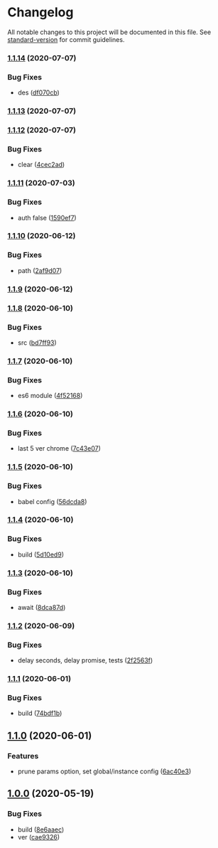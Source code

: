 # Changelog

All notable changes to this project will be documented in this file. See [standard-version](https://github.com/conventional-changelog/standard-version) for commit guidelines.

### [1.1.14](https://github.com/freedomsex/axios-rest-api/compare/v1.1.13...v1.1.14) (2020-07-07)


### Bug Fixes

* des ([df070cb](https://github.com/freedomsex/axios-rest-api/commit/df070cba3975e3dae91403a1d9a6ce13c1c0cec1))

### [1.1.13](https://github.com/freedomsex/axios-rest-api/compare/v1.1.12...v1.1.13) (2020-07-07)

### [1.1.12](https://github.com/freedomsex/axios-rest-api/compare/v1.1.11...v1.1.12) (2020-07-07)


### Bug Fixes

* clear ([4cec2ad](https://github.com/freedomsex/axios-rest-api/commit/4cec2ad3df32dddc535fdc3a6053801844eb545e))

### [1.1.11](https://github.com/freedomsex/axios-rest-api/compare/v1.1.10...v1.1.11) (2020-07-03)


### Bug Fixes

* auth false ([1590ef7](https://github.com/freedomsex/axios-rest-api/commit/1590ef7a297001c6769664b33c3595af57ca62fe))

### [1.1.10](https://github.com/freedomsex/axios-rest-api/compare/v1.1.9...v1.1.10) (2020-06-12)


### Bug Fixes

* path ([2af9d07](https://github.com/freedomsex/axios-rest-api/commit/2af9d07165ea83ba1e269823efdc845a2ae6aa6e))

### [1.1.9](https://github.com/freedomsex/axios-rest-api/compare/v1.1.8...v1.1.9) (2020-06-12)

### [1.1.8](https://github.com/freedomsex/axios-rest-api/compare/v1.1.7...v1.1.8) (2020-06-10)


### Bug Fixes

* src ([bd7ff93](https://github.com/freedomsex/axios-rest-api/commit/bd7ff93dc52e66f21e0dbcb186911d43972c7300))

### [1.1.7](https://github.com/freedomsex/axios-rest-api/compare/v1.1.6...v1.1.7) (2020-06-10)


### Bug Fixes

* es6 module ([4f52168](https://github.com/freedomsex/axios-rest-api/commit/4f52168322071a0aa908792632203d0aa608d301))

### [1.1.6](https://github.com/freedomsex/axios-rest-api/compare/v1.1.5...v1.1.6) (2020-06-10)


### Bug Fixes

* last 5 ver chrome ([7c43e07](https://github.com/freedomsex/axios-rest-api/commit/7c43e075b89bfcc20971ab29ef93bf6736694768))

### [1.1.5](https://github.com/freedomsex/axios-rest-api/compare/v1.1.4...v1.1.5) (2020-06-10)


### Bug Fixes

* babel config ([56dcda8](https://github.com/freedomsex/axios-rest-api/commit/56dcda8977fd327807f7af220ec47927777f30e5))

### [1.1.4](https://github.com/freedomsex/axios-rest-api/compare/v1.1.3...v1.1.4) (2020-06-10)


### Bug Fixes

* build ([5d10ed9](https://github.com/freedomsex/axios-rest-api/commit/5d10ed9aeff5ac2338a0d9554e14306538797c96))

### [1.1.3](https://github.com/freedomsex/axios-rest-api/compare/v1.1.2...v1.1.3) (2020-06-10)


### Bug Fixes

* await ([8dca87d](https://github.com/freedomsex/axios-rest-api/commit/8dca87d549386fbb6dcccdc19d48a989165c5869))

### [1.1.2](https://github.com/freedomsex/axios-rest-api/compare/v1.1.1...v1.1.2) (2020-06-09)


### Bug Fixes

* delay seconds, delay promise, tests ([2f2563f](https://github.com/freedomsex/axios-rest-api/commit/2f2563fa287ec4b90af8b7be2790a7e38375b6f7))

### [1.1.1](https://github.com/freedomsex/axios-rest-api/compare/v1.1.0...v1.1.1) (2020-06-01)


### Bug Fixes

* build ([74bdf1b](https://github.com/freedomsex/axios-rest-api/commit/74bdf1b621886bc6d4c5a4be0abdc70dd2c6505b))

## [1.1.0](https://github.com/freedomsex/axios-rest-api/compare/v1.0.0...v1.1.0) (2020-06-01)


### Features

* prune params option, set global/instance config ([6ac40e3](https://github.com/freedomsex/axios-rest-api/commit/6ac40e3cecf266d8d3f5e8ceffef856de11ebc4f))

## [1.0.0](https://github.com/freedomsex/axios-rest-api/compare/v0.1.16...v1.0.0) (2020-05-19)


### Bug Fixes

* build ([8e6aaec](https://github.com/freedomsex/axios-rest-api/commit/8e6aaec5c586db7dc17709b2da6832bc4262472e))
* ver ([cae9326](https://github.com/freedomsex/axios-rest-api/commit/cae9326e47a4f8ba148aac2d84b71823b174d843))
